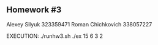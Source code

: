 Homework #3
---------------------------------
Alexey Silyuk		323359471
Roman Chichkovich	338057227


EXECUTION:
	./runhw3.sh
	./ex 15 6 3 2
